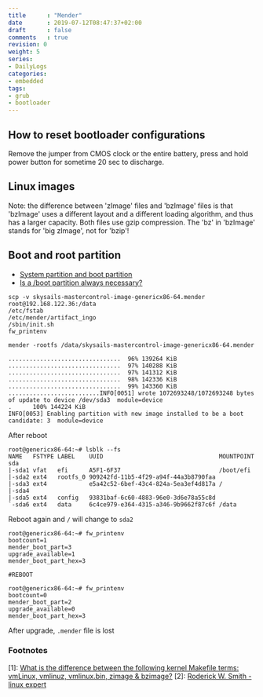 ```yaml
---
title      : "Mender"
date       : 2019-07-12T08:47:37+02:00
draft      : false
comments   : true
revision: 0
weight: 5
series:
- DailyLogs
categories:
- embedded
tags:
- grub
- bootloader
---
```


## How to reset bootloader configurations

Remove the jumper from CMOS clock or the entire battery, press and hold power button for sometime 20 sec to discharge.

## Linux images

Note: the difference between 'zImage' files and 'bzImage' files is that
'bzImage' uses a different layout and a different loading algorithm,
and thus has a larger capacity.  Both files use gzip compression.
The 'bz' in 'bzImage' stands for 'big zImage', not for 'bzip'!

## Boot and root partition

* [System partition and boot partition](https://en.wikipedia.org/wiki/System_partition_and_boot_partition)
* [Is a /boot partition always necessary?](https://superuser.com/questions/522971/is-a-boot-partition-always-necessary)

```
scp -v skysails-mastercontrol-image-genericx86-64.mender root@192.168.122.36:/data
/etc/fstab
/etc/mender/artifact_ingo
/sbin/init.sh
fw_printenv

mender -rootfs /data/skysails-mastercontrol-image-genericx86-64.mender

................................  96% 139264 KiB
................................  97% 140288 KiB
................................  97% 141312 KiB
................................  98% 142336 KiB
................................  99% 143360 KiB
..........................INFO[0051] wrote 1072693248/1072693248 bytes of update to device /dev/sda3  module=device
.      100% 144224 KiB
INFO[0053] Enabling partition with new image installed to be a boot candidate: 3  module=device
```

After reboot

```
root@genericx86-64:~# lsblk --fs
NAME   FSTYPE LABEL    UUID                                 MOUNTPOINT
sda
|-sda1 vfat   efi      A5F1-6F37                            /boot/efi
|-sda2 ext4   rootfs_0 909242fd-11b5-4f29-a94f-44a3b8790faa
|-sda3 ext4            e5a42c52-6bef-43c4-824a-5ea3ef4d817a /
|-sda4
|-sda5 ext4   config   93831baf-6c60-4883-96e0-3d6e78a55c8d
`-sda6 ext4   data     6c4ce979-e364-4315-a346-9b9662f87c6f /data
```

Reboot again and `/` will change to `sda2`

```
root@genericx86-64:~# fw_printenv
bootcount=1
mender_boot_part=3
upgrade_available=1
mender_boot_part_hex=3

#REBOOT

root@genericx86-64:~# fw_printenv
bootcount=0
mender_boot_part=2
upgrade_available=0
mender_boot_part_hex=3

```

After upgrade, `.mender` file is lost


### Footnotes

[1]: [What is the difference between the following kernel Makefile terms: vmLinux, vmlinuz, vmlinux.bin, zimage & bzimage?](https://unix.stackexchange.com/questions/5518/what-is-the-difference-between-the-following-kernel-makefile-terms-vmlinux-vml)
[2]: [Roderick W. Smith -linux expert](https://www.rodsbooks.com/)
